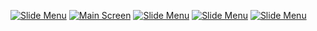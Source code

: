 [![Slide Menu](https://github.com/doannx/simple-android-app/blob/master/screenshot/TestResult.png)](#features)
[![Main Screen](https://github.com/doannx/simple-android-app/blob/master/screenshot/MainScreen.png)](#features)
[![Slide Menu](https://github.com/doannx/simple-android-app/blob/master/screenshot/SlideMenu.png)](#features)
[![Slide Menu](https://github.com/doannx/simple-android-app/blob/master/screenshot/AddNewBrand.png)](#features)
[![Slide Menu](https://github.com/doannx/simple-android-app/blob/master/screenshot/AddNewFunction.png)](#features)
